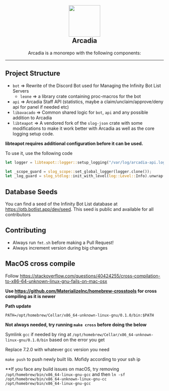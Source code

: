 <h2 align='center'>
  <img src="https://cdn.infinitybots.xyz/images/png/Infinity5.png" height='100px' width='100px' />
  <br> 
  Arcadia
</h2>
<p align="center">
 Arcadia is a monorepo with the following components:
</p>

<hr>

## Project Structure

- ``bot`` => Rewrite of the Discord Bot used for Managing the Infinity Bot List Servers
  - ``leone`` => a library crate containing proc-macros for the bot
- ``api`` => Arcadia Staff API (statistics, maybe a claim/unclaim/approve/deny api for panel if needed etc)
- ``libavacado`` => Common shared logic for ``bot``, ``api`` and any possible addition to Arcadia
- ``libteapot`` => A vendored fork of the ``slog-json`` crate with some modifications to make it work better with Arcadia as well as the core logging setup code.

**libteapot requires additional configuration before it can be used.**

To use it, use the following code

```rust
let logger = libteapot::logger::setup_logging("/var/log/arcadia-api.log");

let _scope_guard = slog_scope::set_global_logger(logger.clone());
let _log_guard = slog_stdlog::init_with_level(log::Level::Info).unwrap();
```

## Database Seeds

You can find a seed of the Infinity Bot List database at https://ptb.botlist.app/dev/seed. This seed is public and available for all contributors

## Contributing

- Always run ``fmt.sh`` before making a Pull Request!
- Always increment version during big changes

## MacOS cross compile

Follow https://stackoverflow.com/questions/40424255/cross-compilation-to-x86-64-unknown-linux-gnu-fails-on-mac-osx

**Use https://github.com/MaterializeInc/homebrew-crosstools for cross compiling as it is newer**

**Path update**

``PATH=/opt/homebrew/Cellar/x86_64-unknown-linux-gnu/0.1.0/bin:$PATH``

**Not always needed, try running ``make cross`` before doing the below**

Symlink ``gcc`` if needed by ring at ``/opt/homebrew/Cellar/x86_64-unknown-linux-gnu/0.1.0/bin`` based on the error you get

Replace 7.2.0 with whatever gcc version you need

``make push`` to push newly built lib. Mofidy according to your ssh ip

**If you face any build issues on macOS, try removing ``/opt/homebrew/bin/x86_64-linux-gnu-gcc`` and then ``ln -sf /opt/homebrew/bin/x86_64-unknown-linux-gnu-cc /opt/homebrew/bin/x86_64-linux-gnu-gcc``

